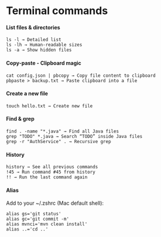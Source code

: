 # Terminal commands

#### List files & directories

```
ls -l → Detailed list
ls -lh → Human-readable sizes
ls -a → Show hidden files
```

#### Copy-paste - Clipboard magic
```
cat config.json | pbcopy → Copy file content to clipboard
pbpaste > backup.txt → Paste clipboard into a file
```

#### Create a new file
`touch hello.txt → Create new file`

#### Find & grep
```
find . -name "*.java" → Find all Java files
grep "TODO" *.java → Search “TODO” inside Java files
grep -r "AuthService" . → Recursive grep
```

#### History
```
history → See all previous commands
!45 → Run command #45 from history
!! → Run the last command again
```

#### Alias
Add to your ~/.zshrc (Mac default shell):
```
alias gs='git status'
alias gc='git commit -m'
alias mvnci='mvn clean install'
alias ..='cd ..'
```